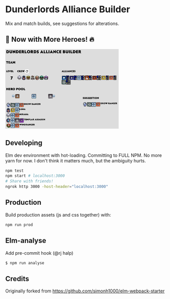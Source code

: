 # Dunderlords Alliance Builder

Mix and match builds, see suggestions for alterations.

## 🎉 Now with More Heroes! 🔥
<img alt="Current release v0.1.1" src="./allianceBuilderV1.png" height="250">

## Developing

Elm dev environment with hot-loading. Committing to FULL NPM. No more yarn for now. I don't think it matters much, but the ambiguity hurts.

```sh
npm test
npm start # localhost:3000
# Share with friends!
ngrok http 3000 -host-header="localhost:3000"
```

## Production

Build production assets (js and css together) with:

```sh
npm run prod
```

## Elm-analyse

Add pre-commit hook (@rj halp)

```sh
$ npm run analyse
```

 ## Credits

 Originally forked from https://github.com/simonh1000/elm-webpack-starter
